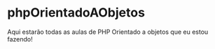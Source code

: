 # phpOrientadoAObjetos
Aqui estarão todas as aulas de PHP Orientado a objetos que eu estou fazendo!
